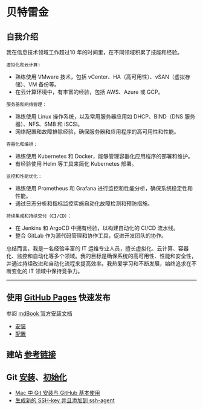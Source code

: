 # 贝特雷金

## 自我介绍

我在信息技术领域工作超过10 年的时间里，在不同领域积累了技能和经验。

`虚拟化和云计算:`

- 熟练使用 VMware 技术，包括 vCenter、HA（高可用性）、vSAN（虚拟存储）、VM 备份等。
- 在云计算环境中，有丰富的经验，包括 AWS、Azure 或 GCP。

`服务器和网络管理：`

- 熟练使用 Linux 操作系统，以及常用服务器应用如 DHCP、BIND（DNS 服务器）、NFS、SMB 和 iSCSI。
- 网络配置和故障排除经验，确保服务器和应用程序的高可用性和性能。

`容器化和编排：`

- 熟练使用 Kubernetes 和 Docker，能够管理容器化应用程序的部署和维护。
- 有经验使用 Helm 等工具来简化 Kubernetes 部署。

`监控和性能优化：`

- 熟练使用 Prometheus 和 Grafana 进行监控和性能分析，确保系统稳定性和性能。
- 通过日志分析和指标监控实施自动化故障检测和预防措施。

`持续集成和持续交付（CI/CD）：`

- 在 Jenkins 和 ArgoCD 中拥有经验，以构建自动化的 CI/CD 流水线。
- 整合 GitLab 作为源代码管理和协作工具，促进开发团队的协作。

总结而言，我是一名经验丰富的 IT 运维专业人员，擅长虚拟化、云计算、容器化、监控和自动化等多个领域。我的目标是确保系统的高可用性、性能和安全性，并通过持续改进和自动化流程来提高效率。我热爱学习和不断发展，始终追求在不断变化的 IT 领域中保持竞争力。

---

## 使用 [GitHub Pages](https://docs.github.com/en/pages/quickstart) 快速发布

参阅 [mdBook 官方安装文档](https://rust-lang.github.io/mdBook/format/theme/index.html)

- [安装](https://rust-lang.github.io/mdBook/guide/installation.html)
- [配置](https://rust-lang.github.io/mdBook/format/configuration/renderers.html#html-renderer-options)

## 建站 [参考链接](https://medium.com/medialesson/documentation-in-github-pages-with-mkdocs-readthedocs-theme-920b283215d1)

## Git [安装](https://git-scm.com/book/zh/v2/%E8%B5%B7%E6%AD%A5-%E5%AE%89%E8%A3%85-Git)、[初始化](https://git-scm.com/book/zh/v2/%E8%B5%B7%E6%AD%A5-%E5%88%9D%E6%AC%A1%E8%BF%90%E8%A1%8C-Git-%E5%89%8D%E7%9A%84%E9%85%8D%E7%BD%AE)

- [Mac 中 Git 安装与 GitHub 基本使用](https://www.jianshu.com/p/7edb6b838a2e)
- [生成新的 SSH-key 并且添加到 ssh-agent](https://docs.github.com/en/authentication/connecting-to-github-with-ssh/generating-a-new-ssh-key-and-adding-it-to-the-ssh-agent)
